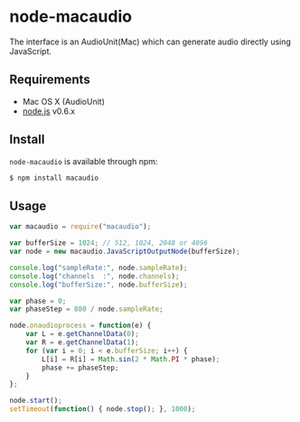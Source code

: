 # node-macaudio
The interface is an AudioUnit(Mac) which can generate audio directly using JavaScript.

## Requirements
- Mac OS X (AudioUnit)
- [node.js](https://github.com/joyent/node) v0.6.x

## Install
`node-macaudio` is available through npm:
```sh
$ npm install macaudio
```

## Usage
```javascript
var macaudio = require("macaudio");

var bufferSize = 1024; // 512, 1024, 2048 or 4096
var node = new macaudio.JavaScriptOutputNode(bufferSize);

console.log("sampleRate:", node.sampleRate);
console.log("channels  :", node.channels);
console.log("bufferSize:", node.bufferSize);

var phase = 0;
var phaseStep = 880 / node.sampleRate;

node.onaudioprocess = function(e) {
    var L = e.getChannelData(0);
    var R = e.getChannelData(1);
    for (var i = 0; i < e.bufferSize; i++) {
        L[i] = R[i] = Math.sin(2 * Math.PI * phase);
        phase += phaseStep;
    }
};

node.start();
setTimeout(function() { node.stop(); }, 1000);
```
